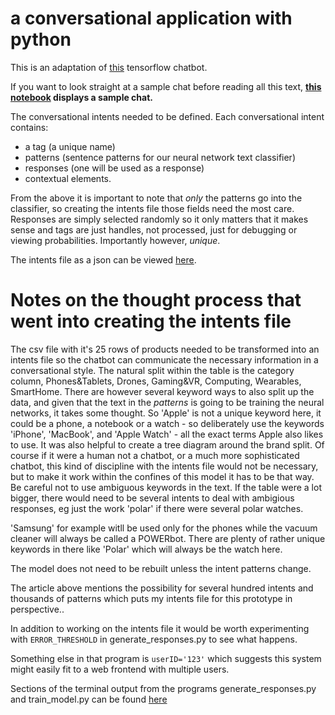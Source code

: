# a conversational application with python

This is an adaptation of [this](https://chatbotsmagazine.com/contextual-chat-bots-with-tensorflow-4391749d0077) tensorflow chatbot. 

If you want to look straight at a sample chat before reading all this text, **[this notebook](https://github.com/aktivkohle/python-talks/blob/master/display_sample_chat.ipynb) displays a sample chat.**

The conversational intents needed to be defined. Each conversational intent contains:

* a tag (a unique name)
* patterns (sentence patterns for our neural network text classifier)
* responses (one will be used as a response)
* contextual elements.

From the above it is important to note that *only* the patterns go into the classifier, so creating the intents file those fields need the most care. Responses are simply selected randomly so it only matters that it makes sense and tags are just handles, not processed, just for debugging or viewing probabilities. Importantly however, *unique*.

The intents file as a json can be viewed [here](https://github.com/aktivkohle/python-talks/blob/master/intents2.json).

# Notes on the thought process that went into creating the intents file 

The csv file with it's 25 rows of products needed to be transformed into an intents file so the chatbot can communicate the necessary information in a conversational style. The natural split within the table is the category column, Phones&Tablets, Drones, Gaming&VR, Computing, Wearables, SmartHome. There are however several keyword ways to also split up the data, and given that the text in the *patterns* is going to be training the neural networks, it takes some thought. So 'Apple' is not a unique keyword here, it could be a phone, a notebook or a watch - so deliberately use the keywords 'iPhone', 'MacBook', and 'Apple Watch' - all the exact terms Apple also likes to use. It was also helpful to create a tree diagram around the brand split. Of course if it were a human not a chatbot, or a much more sophisticated chatbot, this kind of discipline with the intents file would not be necessary, but to make it work within the confines of this model it has to be that way. Be careful not to use ambiguous keywords in the text. If the table were a lot bigger, there would need to be several intents to deal with ambigious responses, eg just the work 'polar' if there were several polar watches.

'Samsung' for example witll be used only for the phones while the vacuum cleaner will always be called a POWERbot. There are plenty of rather unique keywords in there like 'Polar' which will always be the watch here. 

The model does not need to be rebuilt unless the intent patterns change. 

The article above mentions the possibility for several hundred intents and thousands of patterns which puts my intents file for this prototype in perspective..
 
In addition to working on the intents file it would be worth experimenting with `ERROR_THRESHOLD` in generate_responses.py to see what happens.

Something else in that program is `userID='123'` which suggests this system might easily fit to a web frontend with multiple users.

Sections of the terminal output from the programs generate_responses.py and train_model.py can be found [here](https://github.com/aktivkohle/python-talks/blob/master/terminal_log_samples.txt)


